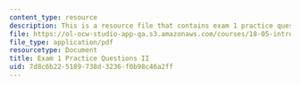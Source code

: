 ```yaml
---
content_type: resource
description: This is a resource file that contains exam 1 practice questions II.
file: https://ol-ocw-studio-app-qa.s3.amazonaws.com/courses/18-05-introduction-to-probability-and-statistics-spring-2014/7d8c6b225189738d3236f0b98c46a2ff_MIT18_05S14_Prac_Exa1b.pdf
file_type: application/pdf
resourcetype: Document
title: Exam 1 Practice Questions II
uid: 7d8c6b22-5189-738d-3236-f0b98c46a2ff
---
```

